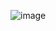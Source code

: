 ![image](https://media.discordapp.net/attachments/896791931634483290/1357060578178367568/image.png?ex=67eed4a6&is=67ed8326&hm=82a103df708e43699d2cf9a86d371101b8a40bcb5ac152c8e8dbd444c2c12a20&=&format=webp&quality=lossless)
